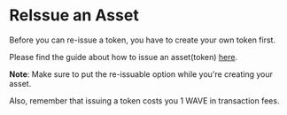 # ReIssue an Asset

Before you can re-issue a token, you have to create your own token first.

Please find the guide about how to issue an asset\(token\) [here](https://waves-platform.gitbooks.io/wavesdocs/content/waves-client/assets-management/issue-an-asset.html).

**Note**: Make sure to put the re-issuable option while you're creating your asset.

Also, remember that issuing a token costs you 1 WAVE in transaction fees.

